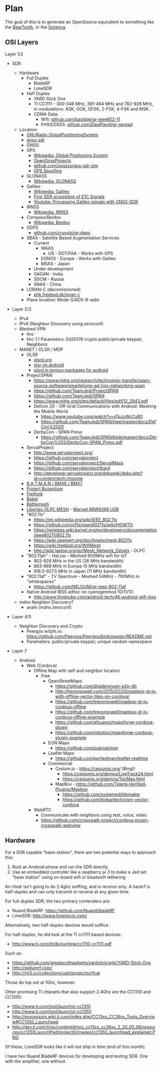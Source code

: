 # Plan

The goal of this is to generate an OpenSource equivalent to something like the [BearTooth](http://beartooth.com), or the [Gotenna](http://www.gotenna.com/).

## OSI Layers

Layer 1/2

* SDR
  * Hardware
    * Full Duplex
      * BladeRF
      * LimeSDR
    * Half Duplex
      * YARD Stick One
      * TI CC1111 - 300-348 MHz, 391-464 MHz and 782-928 MHz, in modulations: ASK, OOK, GFSK, 2-FSK, 4-FSK and MSK.
      * CDMA Data:
        * Wifi: [github.com/bastible/gr-ieee802-11](https://github.com/bastibl/gr-ieee802-11)
        * FHSS/DSSS: [github.com/DaulPavid/gr-spread](https://github.com/DaulPavid/gr-spread)
  * Location:
    * [GNURadio GlobalPositioningSystem](http://gnuradio.org/redmine/projects/gnuradio/wiki/GlobalPositioningSystem)
    * [gnss-sdr](https://sourceforge.net/projects/gnss-sdr/)
    * GNSS:
     * GPS
       * [Wikipedia: Global Positioning System](https://en.wikipedia.org/wiki/Global_Positioning_System)
       * [OpenGnssProjects](http://gps.psas.pdx.edu/OpenGnssProjects/)
       * [github.com/osqzss/gps-sdr-sim](https://github.com/osqzss/gps-sdr-sim)
       * [GPS Spoofing](https://media.defcon.org/DEF%20CON%2023/DEF%20CON%2023%20presentations/DEFCON-23-Lin-Huang-Qing-Yang-GPS-Spoofing.pdf)
     * GLONASS
       * [Wikipedia: GLONASS](https://en.wikipedia.org/wiki/GLONASS)
     * Galileo
       * [Wikipedia: Galileo](https://en.wikipedia.org/wiki/Galileo_%28satellite_navigation%29)
       * [First SDR acquisition of E1C Signals](https://docs.google.com/document/d/1SZ3m1K7Qf9GsZQGEF7VSOEewBDCjbylCClw9rSXwG7Y/edit)
       * [Youtube: Processing Galileo signals with GNSS-SDR](https://www.youtube.com/watch?v=ajh2_xBCZSM)
     * IRNSS
       * [Wikipedia: IRNSS](https://en.wikipedia.org/wiki/Indian_Regional_Navigation_Satellite_System)
     * Compass/Beidou
       * [Wikipedia: Beidou](https://en.wikipedia.org/wiki/BeiDou_Navigation_Satellite_System#BeiDou-2)
    * GDPS
      * [github.com/cruvolo/gr-dgps](https://github.com/cruvolo/gr-dgps)
    * SBAS - Satellite Based Augmentation Services
      * Current
        * WAAS
          * US - DOT/FAA - Works with GPS
        * EGNOS - Europe - Works with Galileo 
        * MSAS - Japan
      *  Under development
        * GAGAN - India
        * SDCM - Russia
        * SNAS - China
    * LORAN-C (decomissioned)
      - [phk.freebsd.dk/loran-c](http://phk.freebsd.dk/loran-c/)
    * Plane location: Mode-S/ADS-B radio
* Layer 2/3
  * IPv4
  * IPv6 (Neighbor Discovery using zeroconf)
  * Meshed VPN
    *  tinc
      * tinc 1.1 Parameters: Ed25519 crypto public/private keypair, Neighbors
  * MANET / OLSR / MDP
    * OLSR
      * [olsrd.org](http://www.olsrd.org)
      * [olsr on android](http://www.olsr.org/?q=olsr_on_android)
      * [olsrd in termux-packages for android](https://github.com/TeamJedi/termux-packages/tree/master/packages/olsrd)
    * ProjectSPAN:
       * https://www.mitre.org/research/technology-transfer/open-source-software/smartphone-ad-hoc-networking-span
       * https://github.com/TeamJedi/ProjectSPAN
       * https://github.com/TeamJedi/SPAN
       * https://www.mitre.org/sites/default/files/pdf/12_2943.pdf
       * Defcon 20 - Off-Grid Communications with Android: Meshing the Mobile World
         * https://www.youtube.com/watch?v=sTpJuWcCsR0
         * https://github.com/TeamJedi/SPAN/tree/master/docs/DefCon%2020
       * DerbyCon - SPAN Preso
         *  https://github.com/TeamJedi/SPAN/blob/master/docs/DerbyCon%202/DerbyCon-SPAN_Preso.pdf
    * ServalProject:
      * http://www.servalproject.org/
      * https://github.com/servalproject
      * https://github.com/servalproject/ServalMaps
      * https://github.com/servalproject/lbard
      * http://developer.servalproject.org/dokuwiki/doku.php?id=content:tech:rhizome
    * [B.A.T.M.A.N / BMX6 / BMX7](http://www.bmx6.net/)
    * [Project Byzantium](http://project-byzantium.org/)
    * [Freifunk](https://berlin.freifunk.net/)
    * [Babel](https://www.irif.fr/~jch//software/babel/)
    * [Battlemesh](http://www.battlemesh.org/)
    * [Libertas OLPC MESH](http://linuxwireless.org/en/users/Drivers/libertas/) - [Marvell 88W8388 USB](http://www.free60.org/wiki/Wifi_Adapter)
    * "802.11s"
      * https://en.wikipedia.org/wiki/IEEE_802.11s
      * https://github.com/o11s/open80211s/wiki/HOWTO
      * https://wireless.wiki.kernel.org/en/developers/documentation/ieee80211/802.11s
      * https://wiki.openwrt.org/doc/howto/mesh.80211s
      * https://wiki.freebsd.org/WifiMesh
      * http://wiki.laptop.org/go/Mesh_Network_Details - OLPC
    * "802.11ah" - HaLow - Meshed 900MHz wifi for IoT
      * 902-928 MHz in the US (26 MHz bandwidth)
      * 863-868 MHz in Europe (5 MHz bandwidth)
      * 916.5-927.5 MHz in Japan (11 MHz bandwidth)
    * "802.11af" - TV Spectrum - Meshed 54MHz - 790MHz in "whitespaces"
      * https://github.com/NELOUNI/gr-ieee-802-11af
    * Native Android IBSS adhoc on cyanogenmod 10/11/12:
      * http://www.thinktube.com/android-tech/46-android-wifi-ibss
  * mdns Neighbor Discovery?
    * avahi (mdns zeroconf)
* Layer 4/5
  * Neighbor Discovery and Crypto
    *  Peergos w/ipfs.io: https://github.com/Peergos/Peergos/blob/master/README.md
      * Parameters: public/private keypair, unique random namespace

* Layer 7
  * Android
    * Web (Cordova)
      * Offline Map with self and neighbor location
        * Free
          * OpenStreetMaps
            * https://github.com/digidem/osm-p2p-db
            * http://trevorpowell.com/2015/02/20/mapbox-gl-js-with-offline-vector-tiles-on-cordova/
            * https://github.com/trevorpowell/mapbox-gl-js-cordova-offline
            * https://github.com/trevorpowell/mapbox-gl-js-cordova-offline-example
            * https://github.com/afsuarez/mapsforge-cordova-plugin
            * https://github.com/robotnic/mapsforge-cordova-plugin-example
          * EON Maps
            * https://github.com/pubnub/eon
          * Leaflet Maps
            *  https://github.com/perliedman/leaflet-realtime
          * Commercial
            * Cesium.js - https://cesiumjs.org/ (Bing!)
              * https://cesiumjs.org/demos/LiveTrack24.html
              * https://cesiumjs.org/demos/TacMap.html
            * MapBox - https://github.com/Telerik-Verified-Plugins/Mapbox
              * https://github.com/systemed/tilemaker
              * https://github.com/klokantech/osm-vector-cordova
      * WebRTC
        * Communicate with neighbors using text, voice, video
        * https://github.com/crosswalk-project/cordova-plugin-crosswalk-webview

## Hardware

For a SDR capable "base-station", there are two potential ways to approach this:

1. Root an Android phone and run the SDR directly.
2. Use an embedded controller like a raspberry pi 3 to make a Jed set "base station" using on-board wifi or bluetooth tethering.

An rtlsdr isn’t going to do 2.4ghz sniffing, and is receive only.
A hackrf is half-duplex and can only transmit _or_ receive at any given time.

For full-duplex SDR, the two primary contenders are:

* Nuand BladeRF: https://github.com/Nuand/bladeRF
* LimeSDR: http://www.limemicro.com/

Alternatively, two half-duplex devices would suffice.

For half-duplex, he did look at the TI cc1111 based devices:

* http://www.ti.com/lit/ds/symlink/cc1110-cc1111.pdf

Such as:

* https://github.com/greatscottgadgets/yardstick/wiki/YARD-Stick-One
* http://gollumrf.com/
* http://int3.cc/collections/usb/products/rfcat

Those do top out at 1Ghz, however.

Other promising TI chipsets that also support 2.4Ghz are the CC1310 and CC1350:

* http://www.ti.com/tool/launchxl-cc1310
* http://www.ti.com/tool/launchxl-cc1350
* http://processors.wiki.ti.com/index.php/CC13xx_CC26xx_Tools_Overview#CC1350_Launchpad
* http://dev.ti.com/tirex/content/tirtos_cc13xx_cc26xx_2_20_00_06/resources/cc1350LaunchPad/project0/images/cc1350_launchpad_explained.PNG

Of these, LimeSDR looks like it will not ship in time (end of this month).

I have two Nuand BladeRF devices for developing and testing SDR. One with the amplifier, one without.


